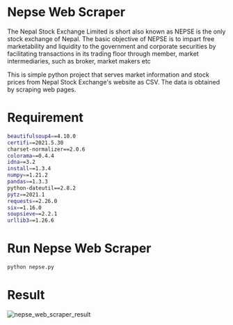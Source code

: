 # Nepse Web Scraper

The Nepal Stock Exchange Limited is short also known as NEPSE is the only stock exchange of Nepal. The basic objective of NEPSE is to impart free marketability and liquidity to the government and corporate securities by facilitating transactions in its trading floor through member, market intermediaries, such as broker, market makers etc

This is simple python project that serves market information and stock prices from Nepal Stock Exchange's website as CSV. The data is obtained by scraping web pages.

# Requirement

```bash
beautifulsoup4==4.10.0
certifi==2021.5.30
charset-normalizer==2.0.6
colorama==0.4.4
idna==3.2
install==1.3.4
numpy==1.21.2
pandas==1.3.3
python-dateutil==2.8.2
pytz==2021.1
requests==2.26.0
six==1.16.0
soupsieve==2.2.1
urllib3==1.26.6
```
# Run Nepse Web Scraper
```bash
python nepse.py 
```

# Result

![nepse_web_scraper_result](https://user-images.githubusercontent.com/40186859/133929060-9edd9399-b834-4497-81e5-aa3f7b7f900a.png)
